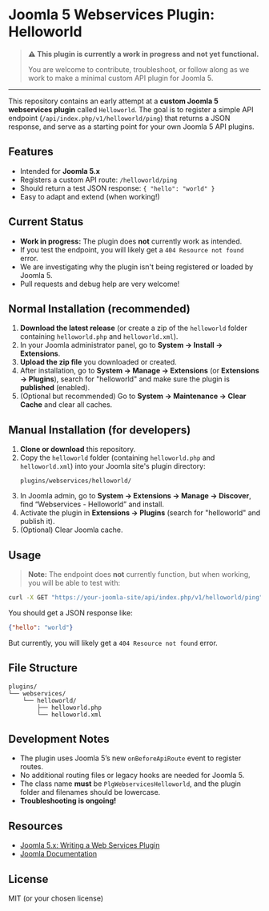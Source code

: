 # Joomla 5 Webservices Plugin: Helloworld

> **⚠️ This plugin is currently a work in progress and not yet functional.**
>  
> You are welcome to contribute, troubleshoot, or follow along as we work to make a minimal custom API plugin for Joomla 5.

---

This repository contains an early attempt at a **custom Joomla 5 webservices plugin** called `Helloworld`. The goal is to register a simple API endpoint (`/api/index.php/v1/helloworld/ping`) that returns a JSON response, and serve as a starting point for your own Joomla 5 API plugins.

## Features

- Intended for **Joomla 5.x**
- Registers a custom API route: `/helloworld/ping`
- Should return a test JSON response: `{ "hello": "world" }`
- Easy to adapt and extend (when working!)

## Current Status

- **Work in progress:** The plugin does **not** currently work as intended.
- If you test the endpoint, you will likely get a `404 Resource not found` error.
- We are investigating why the plugin isn't being registered or loaded by Joomla 5.
- Pull requests and debug help are very welcome!

## Normal Installation (recommended)

1. **Download the latest release** (or create a zip of the `helloworld` folder containing `helloworld.php` and `helloworld.xml`).
2. In your Joomla administrator panel, go to **System → Install → Extensions**.
3. **Upload the zip file** you downloaded or created.
4. After installation, go to **System → Manage → Extensions** (or **Extensions → Plugins**), search for "helloworld" and make sure the plugin is **published** (enabled).
5. (Optional but recommended) Go to **System → Maintenance → Clear Cache** and clear all caches.

## Manual Installation (for developers)

1. **Clone or download** this repository.
2. Copy the `helloworld` folder (containing `helloworld.php` and `helloworld.xml`) into your Joomla site's plugin directory:  
   ```
   plugins/webservices/helloworld/
   ```
3. In Joomla admin, go to **System → Extensions → Manage → Discover**, find “Webservices - Helloworld” and install.
4. Activate the plugin in **Extensions → Plugins** (search for "helloworld" and publish it).
5. (Optional) Clear Joomla cache.

## Usage

> **Note:** The endpoint does **not** currently function, but when working, you will be able to test with:

```bash
curl -X GET "https://your-joomla-site/api/index.php/v1/helloworld/ping"
```

You should get a JSON response like:
```json
{"hello": "world"}
```
But currently, you will likely get a `404 Resource not found` error.

## File Structure

```
plugins/
└── webservices/
    └── helloworld/
        ├── helloworld.php
        └── helloworld.xml
```

## Development Notes

- The plugin uses Joomla 5’s new `onBeforeApiRoute` event to register routes.
- No additional routing files or legacy hooks are needed for Joomla 5.
- The class name **must** be `PlgWebservicesHelloworld`, and the plugin folder and filenames should be lowercase.
- **Troubleshooting is ongoing!**

## Resources

- [Joomla 5.x: Writing a Web Services Plugin](https://docs.joomla.org/J5.x:Writing_a_Web_Services_Plugin)
- [Joomla Documentation](https://docs.joomla.org/)

## License

MIT (or your chosen license)
